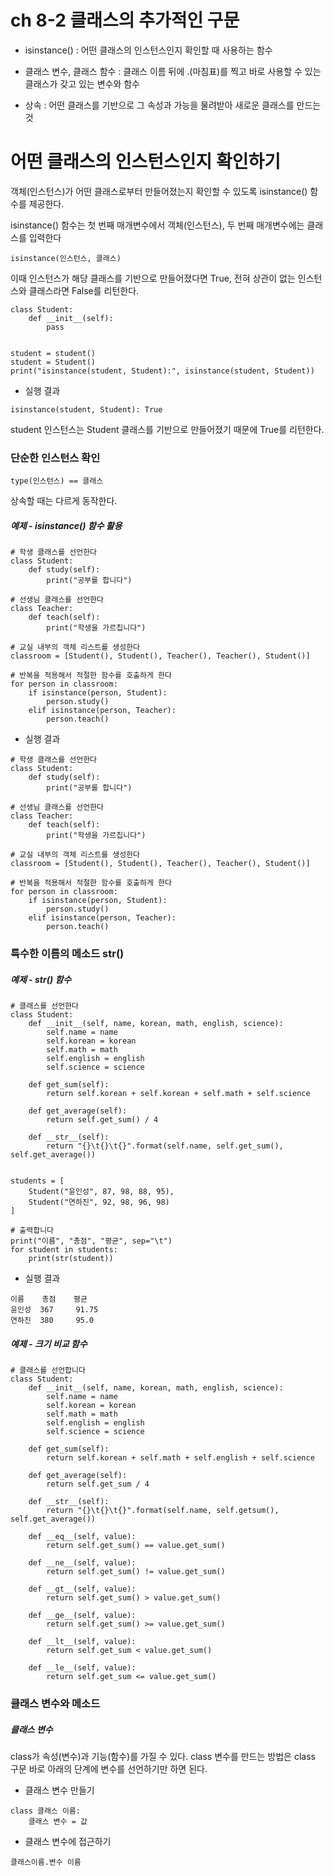 # ch 8-2 클래스의 추가적인 구문

- isinstance() : 어떤 클래스의 인스턴스인지 확인할 때 사용하는 함수

- 클래스 변수, 클래스 함수 : 클래스 이름 뒤에 .(마침표)를 찍고 바로 사용할 수 있는 클래스가 갖고 있는 변수와 함수

- 상속 : 어떤 클래스를 기반으로 그 속성과 가능을 물려받아 새로운 클래스를 만드는 것

# 어떤 클래스의 인스턴스인지 확인하기

객체(인스턴스)가 어떤 클래스로부터 만들어졌는지 확인할 수 있도록 isinstance() 함수를 제공한다.

isinstance() 함수는 첫 번째 매개변수에서 객체(인스턴스), 두 번째 매개변수에는 클래스를 입력한다

```
isinstance(인스턴스, 클래스)
```

이때 인스턴스가 해당 클래스를 기반으로 만들어졌다면 True, 전혀 상관이 없는 인스턴스와 클래스라면 False를 리턴한다. 

```
class Student:
    def __init__(self):
        pass

    
student = student()
student = Student()
print("isinstance(student, Student):", isinstance(student, Student))
```

- 실행 결과
```
isinstance(student, Student): True
```
student 인스턴스는 Student 클래스를 기반으로 만들어졌기 때문에 True를 리턴한다.

### 단순한 인스턴스 확인
```
type(인스턴스) == 클래스
```

상속할 때는 다르게 동작한다.

##### 예제 - isinstance() 함수 활용

```
# 학생 클래스를 선언한다
class Student:
    def study(self):
        print("공부를 합니다")

# 선생님 클래스를 선언한다    
class Teacher:
    def teach(self):
        print("학생을 가르칩니다")

# 교실 내부의 객체 리스트를 생성한다
classroom = [Student(), Student(), Teacher(), Teacher(), Student()]

# 반복을 적용해서 적절한 함수를 호출하게 한다
for person in classroom:
    if isinstance(person, Student):
        person.study()
    elif isinstance(person, Teacher):
        person.teach()
```

- 실행 결과
```
# 학생 클래스를 선언한다
class Student:
    def study(self):
        print("공부를 합니다")

# 선생님 클래스를 선언한다    
class Teacher:
    def teach(self):
        print("학생을 가르칩니다")

# 교실 내부의 객체 리스트를 생성한다
classroom = [Student(), Student(), Teacher(), Teacher(), Student()]

# 반복을 적용해서 적절한 함수를 호출하게 한다
for person in classroom:
    if isinstance(person, Student):
        person.study()
    elif isinstance(person, Teacher):
        person.teach()
```

### 특수한 이름의 메소드 __str__()

##### 예제 - __str__() 함수
```
# 클래스를 선언한다
class Student:
    def __init__(self, name, korean, math, english, science):
        self.name = name
        self.korean = korean
        self.math = math
        self.english = english
        self.science = science

    def get_sum(self):
        return self.korean + self.korean + self.math + self.science
    
    def get_average(self):
        return self.get_sum() / 4
    
    def __str__(self):
        return "{}\t{}\t{}".format(self.name, self.get_sum(), self.get_average())
    

students = [
    Student("윤인성", 87, 98, 88, 95),
    Student("연하진", 92, 98, 96, 98)
]

# 출력합니다
print("이름", "총점", "평균", sep="\t")
for student in students:
    print(str(student))
```

- 실행 결과
```
이름    총점    평균
윤인성  367     91.75
연하진  380     95.0
```

##### 예제 - 크기 비교 함수
```
# 클래스를 선언합니다
class Student:
    def __init__(self, name, korean, math, english, science):
        self.name = name
        self.korean = korean
        self.math = math
        self.english = english
        self.science = science

    def get_sum(self):
        return self.korean + self.math + self.english + self.science
    
    def get_average(self):
        return self.get_sum / 4
    
    def __str__(self):
        return "{}\t{}\t{}".format(self.name, self.getsum(), self.get_average())
    
    def __eq__(self, value):
        return self.get_sum() == value.get_sum()
    
    def __ne__(self, value):
        return self.get_sum() != value.get_sum()
    
    def __gt__(self, value):
        return self.get_sum() > value.get_sum()
    
    def __ge__(self, value):
        return self.get_sum() >= value.get_sum()
    
    def __lt__(self, value):
        return self.get_sum < value.get_sum()
    
    def __le__(self, value):
        return self.get_sum <= value.get_sum()
```

### 클래스 변수와 메소드

##### 클래스 변수
class가 속성(변수)과 기능(함수)를 가질 수 있다. 
class 변수를 만드는 방법은 class 구문 바로 아래의 단계에 변수를 선언하기만 하면 된다.

- 클래스 변수 만들기
```
class 클래스 이름:
    클래스 변수 = 값
```
- 클래스 변수에 접근하기
```
클래스이름.변수 이름
```
